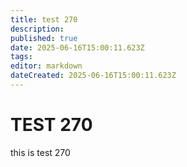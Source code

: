 ```yaml
---
title: test 270
description: 
published: true
date: 2025-06-16T15:00:11.623Z
tags: 
editor: markdown
dateCreated: 2025-06-16T15:00:11.623Z
---
```


# TEST 270
this is test 270
